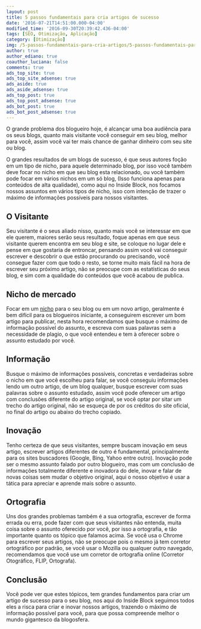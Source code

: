 ```yaml
---
layout: post
title: 5 passos fundamentais para cria artigos de sucesso
date: '2016-07-21T14:51:00.000-04:00'
modified_time: '2016-09-30T20:39:42.436-04:00'
tags: [SEO, Otimização, Aplicação]
category: [Otimização]
img: /5-passos-fundamentais-para-cria-artigos/5-passos-fundamentais-para-cria-artigos.jpg
author: true
author_ediano: true
coauthor_luciana: false
comments: true
ads_top_site: true
ads_top_site_adsense: true
ads_aside: true
ads_aside_adsense: true
ads_top_post: true
ads_top_post_adsense: true
ads_bot_post: true
ads_bot_post_adsense: true
---
```


O grande problema dos blogueiro hoje, é alcançar uma boa audiência para os seus blogs, quanto mais visitante você conseguir em seu blog, melhor para você, assim você vai ter mais chance de ganhar dinheiro com seu site ou blog.

O grandes resultados de um blogs de sucesso, é que seus autores foção em um tipo de nicho, para aquele determinado blog, por isso você também deve focar no nicho em que seu blog esta relacionado, ou você também pode focar em vários nichos em um só blog, (Isso funciona apenas para conteúdos de alta qualidade), como aqui no Inside Block, nos focamos nossos assuntos em vários tipos de nicho, isso com intenção de trazer o máximo de informações possíveis para nossos visitantes.

## O Visitante
Seu visitante é o seus aliado nisso, quanto mais você se interessar em que ele querem, maiores serão seus resultado, foque apenas em que seus visitante querem encontra em seu blog e site, se coloque no lugar dele e pense em que gostaria de entroncar, pensando assim você vai conseguir escrever e descobrir o que estão procurando ou precisando, você consegue fazer com que todo o resto, se torne muito mais fácil na hora de escrever seu próximo artigo, não se preocupe com as estatísticas do seus blog, e sim com a qualidade do conteúdos que você acabou de publica.

## Nicho de mercado
Focar em um <a href="http://www.insideblock.com/post/como-escolher-um-nicho-para-o-seu-blog.html" target="_blank">nicho</a> para o seu blog ou em um novo artigo, geralmente é bem difícil para os blogueiros iniciante, a conseguirem escrever um bom artigo para publicar, nesta hora recomendamos que busque o máximo de informação possível do assunto, e escreva com suas palavras sem a necessidade de plagio, o que você entendeu e tem à oferecer sobre o assunto estudado por você.

## Informação
Busque o máximo de informações possíveis, concretas e verdadeiras sobre o nicho em que você escolheu para falar, se você conseguiu informações lendo um outro artigo, de um blog qualquer, busque escrever com suas palavras sobre o assunto estudado, assim você pode oferecer um artigo com conclusões diferente do artigo original, se você optar por sitar um trecho do artigo original, não se esqueça de por os créditos do site oficial, no final do artigo ou abaixo do trecho copiado.

## Inovação
Tenho certeza de que seus visitantes, sempre buscam inovação em seus artigo, escrever artigos diferentes de outro é fundamental, principalmente para os sites buscadores (Google, Bing, Yahoo entre outro). Inovação pode ser o mesmo assunto falado por outro blogueiro, mas com um conclusão de informações totalmente diferente e inovadora do dele, inovar e falar de novas coisas sem mudar o objetivo original, aqui o nosso objetivo é usar a tática para apreciar e aprende mais sobre o assunto.

## Ortografia
Uns dos grandes problemas também é a sua ortografia, escrever de forma errada ou erra, pode fazer com que seus visitantes não entenda, muita coisa sobre o assunto oferecido por você, por isso a ortografia, e tão importante quanto os tópico que falamos acima. Se você usa o Chrome para escrever seus artigos, não se preocupe pois o mesmo já tem corretor ortográfico por padrão, se você usar o Mozilla ou qualquer outro navegado, recomendamos que você use um corretor de ortografia online (Corretor Otográfico, FLIP, Ortografa).

## Conclusão
Você pode ver que estes tópicos, tem grandes fundamentos para criar um artigo de sucesso para o seu blog, nos aqui do Inside Block seguimos todos eles a risca para criar e inovar nossos artigos, trazendo o máximo de informação possível para você, para que possa compreende melhor o mundo gigantesco da blogosfera.